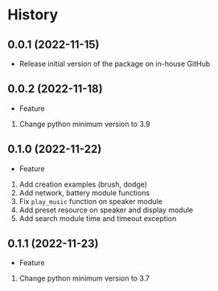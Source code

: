 History
==

0.0.1 (2022-11-15)
--
* Release initial version of the package on in-house GitHub

0.0.2 (2022-11-18)
--
* Feature
1. Change python minimum version to 3.9

0.1.0 (2022-11-22)
--
* Feature
1. Add creation examples (brush, dodge)
2. Add network, battery module functions
3. Fix `play_music` function on speaker module
4. Add preset resource on speaker and display module
5. Add search module time and timeout exception

0.1.1 (2022-11-23)
--
* Feature
1. Change python minimum version to 3.7
